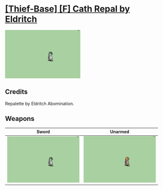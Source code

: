 # [\[Thief-Base\] \[F\] Cath Repal by Eldritch](./)

<img src="./1.%20Sword/Sword_000.png" alt="[Thief-Base] [F] Cath Repal by Eldritch standing" />

## Credits

Repalette by Eldritch Abomination.

## Weapons


|Sword |Unarmed |
|  :---: | :---: |
| <img alt="Sword animation" src="./1.%20Sword/Sword.gif" /> | <img alt="Unarmed animation" src="./8.%20Unarmed/Unarmed.gif" /> |
